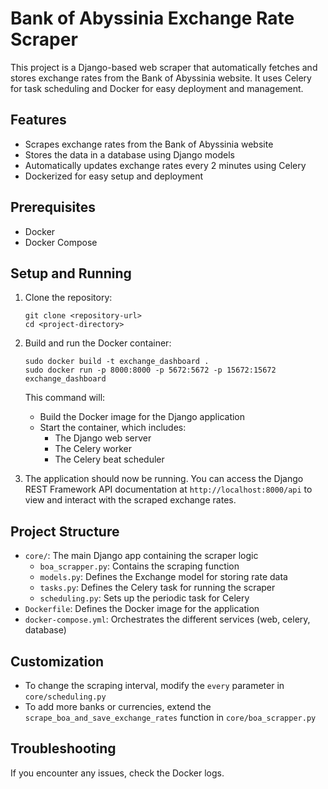 # Bank of Abyssinia Exchange Rate Scraper

This project is a Django-based web scraper that automatically fetches and stores exchange rates from the Bank of Abyssinia website. It uses Celery for task scheduling and Docker for easy deployment and management.

## Features

- Scrapes exchange rates from the Bank of Abyssinia website
- Stores the data in a database using Django models
- Automatically updates exchange rates every 2 minutes using Celery
- Dockerized for easy setup and deployment

## Prerequisites

- Docker
- Docker Compose

## Setup and Running

1. Clone the repository:
   ```
   git clone <repository-url>
   cd <project-directory>
   ```

2. Build and run the Docker container:
   ```
   sudo docker build -t exchange_dashboard .
   sudo docker run -p 8000:8000 -p 5672:5672 -p 15672:15672 exchange_dashboard
   ```

   This command will:
   - Build the Docker image for the Django application
   - Start the container, which includes:
     - The Django web server
     - The Celery worker
     - The Celery beat scheduler

3. The application should now be running. You can access the Django REST Framework API documentation at `http://localhost:8000/api` to view and interact with the scraped exchange rates.

## Project Structure

- `core/`: The main Django app containing the scraper logic
  - `boa_scrapper.py`: Contains the scraping function
  - `models.py`: Defines the Exchange model for storing rate data
  - `tasks.py`: Defines the Celery task for running the scraper
  - `scheduling.py`: Sets up the periodic task for Celery
- `Dockerfile`: Defines the Docker image for the application
- `docker-compose.yml`: Orchestrates the different services (web, celery, database)

## Customization

- To change the scraping interval, modify the `every` parameter in `core/scheduling.py`
- To add more banks or currencies, extend the `scrape_boa_and_save_exchange_rates` function in `core/boa_scrapper.py`

## Troubleshooting

If you encounter any issues, check the Docker logs.
